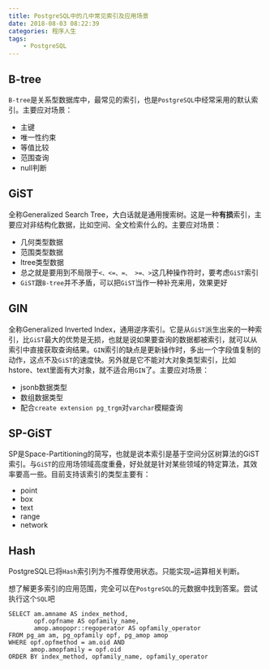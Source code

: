 ```yaml
---
title: PostgreSQL中的几中常见索引及应用场景
date: 2018-08-03 08:22:39
categories: 程序人生
tags:
    - PostgreSQL
---
```

## B-tree
`B-tree`是关系型数据库中，最常见的索引，也是`PostgreSQL`中经常采用的默认索引。主要应对场景：
*  主键
*  唯一性约束
*  等值比较
*  范围查询
*  null判断

## GiST
全称Generalized Search Tree，大白话就是通用搜索树。这是一种**有损**索引，主要应对非结构化数据，比如空间、全文检索什么的。主要应对场景：
* 几何类型数据
* 范围类型数据
* ltree类型数据
* 总之就是要用到不局限于`<、<=、=、 >=、>`这几种操作符时，要考虑`GiST`索引
* `GiST`跟`B-tree`并不矛盾，可以把`GiST`当作一种补充来用，效果更好

## GIN
全称Generalized Inverted Index，通用逆序索引。它是从`GiST`派生出来的一种索引，比`GiST`最大的优势是无损，也就是说如果要查询的数据都被索引，就可以从索引中直接获取查询结果。`GIN`索引的缺点是更新操作时，多出一个字段值复制的动作，这点不及`GiST`的速度快。另外就是它不能对大对象类型索引，比如hstore、text里面有大对象，就不适合用`GIN`了。主要应对场景：
* jsonb数据类型
* 数组数据类型
* 配合`create extension pg_trgm`对`varchar`模糊查询

## SP-GiST
SP是Space-Partitioning的简写，也就是说本索引是基于空间分区树算法的GiST索引。与`GiST`的应用场领域高度重叠，好处就是针对某些领域的特定算法，其效率要高一些。目前支持该索引的类型主要有：
* point
* box
* text
* range
* network

## Hash
PostgreSQL已将`Hash`索引列为不推荐使用状态。只能实现`=`运算相关判断。

想了解更多索引的应用范围，完全可以在`PostgreSQL`的元数据中找到答案。尝试执行这个`SQL`吧
```
SELECT am.amname AS index_method,
       opf.opfname AS opfamily_name,
       amop.amopopr::regoperator AS opfamily_operator
FROM pg_am am, pg_opfamily opf, pg_amop amop
WHERE opf.opfmethod = am.oid AND
      amop.amopfamily = opf.oid
ORDER BY index_method, opfamily_name, opfamily_operator
```